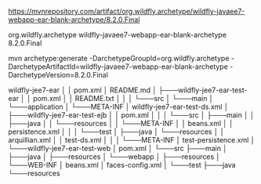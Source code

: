 https://mvnrepository.com/artifact/org.wildfly.archetype/wildfly-javaee7-webapp-ear-blank-archetype/8.2.0.Final

<!-- https://mvnrepository.com/artifact/org.wildfly.archetype/wildfly-javaee7-webapp-ear-blank-archetype -->
<dependency>
    <groupId>org.wildfly.archetype</groupId>
    <artifactId>wildfly-javaee7-webapp-ear-blank-archetype</artifactId>
    <version>8.2.0.Final</version>
</dependency>


mvn archetype:generate -DarchetypeGroupId=org.wildfly.archetype -DarchetypeArtifactId=wildfly-javaee7-webapp-ear-blank-archetype -DarchetypeVersion=8.2.0.Final 

wildfly-jee7-ear
│ 
│   pom.xml
│   README.md
│
├───wildfly-jee7-ear-test-ear
│   │   pom.xml
│   │   README.txt
│   │
│   └───src
│       └───main
│           └───application
│               └───META-INF
│                       wildfly-jee7-ear-test-ds.xml
│
├───wildfly-jee7-ear-test-ejb
│   │   pom.xml
│   │
│   └───src
│       ├───main
│       │   ├───java
│       │   └───resources
│       │       └───META-INF
│       │               beans.xml
│       │               persistence.xml
│       │
│       └───test
│           ├───java
│           └───resources
│               │   arquillian.xml
│               │   test-ds.xml
│               │
│               └───META-INF
│                       test-persistence.xml
│
└───wildfly-jee7-ear-test-web
    │   pom.xml
    │
    └───src
        ├───main
        │   ├───java
        │   ├───resources
        │   └───webapp
        │       ├───resources
        │       └───WEB-INF
        │               beans.xml
        │               faces-config.xml
        │
        └───test
            ├───java
            └───resources